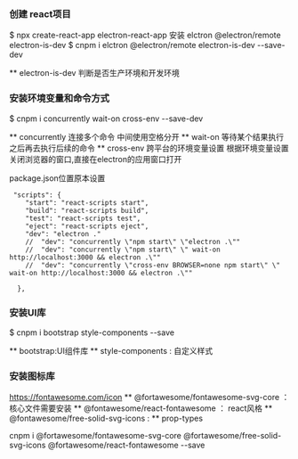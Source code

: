 

### 创建 react项目
$   npx create-react-app electron-react-app
安装 elctron @electron/remote electron-is-dev
$ cnpm i  elctron @electron/remote electron-is-dev --save-dev

** electron-is-dev 判断是否生产环境和开发环境

### 安装环境变量和命令方式
$ cnpm i concurrently wait-on cross-env --save-dev

** concurrently   连接多个命令 中间使用空格分开
** wait-on 等待某个结果执行之后再去执行后续的命令
** cross-env 跨平台的环境变量设置 根据环境变量设置关闭浏览器的窗口,直接在electron的应用窗口打开

package.json位置原本设置
```
 "scripts": {
    "start": "react-scripts start",
    "build": "react-scripts build",
    "test": "react-scripts test",
    "eject": "react-scripts eject",
    "dev": "electron ."
    //  "dev": "concurrently \"npm start\" \"electron .\""
    //  "dev": "concurrently \"npm start\" \" wait-on http://localhost:3000 && electron .\""
    //  "dev": "concurrently \"cross-env BROWSER=none npm start\" \" wait-on http://localhost:3000 && electron .\""

  },
```
### 安装UI库

$ cnpm i bootstrap style-components --save

** bootstrap:UI组件库 
** style-components : 自定义样式


### 安装图标库
https://fontawesome.com/icon
** @fortawesome/fontawesome-svg-core ： 核心文件需要安装
** @fontawesome/react-fontawesome ： react风格
** @fontawesome/free-solid-svg-icons :
** prop-types

cnpm i @fortawesome/fontawesome-svg-core @fortawesome/free-solid-svg-icons @fortawesome/react-fontawesome --save

